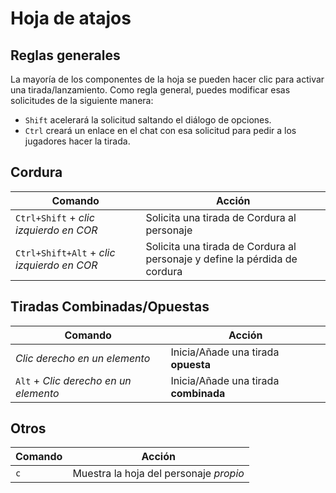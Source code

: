 <!--- This file is auto generated from module/manual/es/hoja_de_atajos.md -->
# Hoja de atajos

## Reglas generales

La mayoría de los componentes de la hoja se pueden hacer clic para activar una tirada/lanzamiento.
Como regla general, puedes modificar esas solicitudes de la siguiente manera:

- `Shift` acelerará la solicitud saltando el diálogo de opciones.
- `Ctrl` creará un enlace en el chat con esa solicitud para pedir a los jugadores hacer la tirada.

## Cordura

| Comando                                    | Acción                                                                     |
| ------------------------------------------ | -------------------------------------------------------------------------- |
| `Ctrl+Shift` + _clic izquierdo en COR_     | Solicita una tirada de Cordura al personaje                                |
| `Ctrl+Shift+Alt` + _clic izquierdo en COR_ | Solicita una tirada de Cordura al personaje y define la pérdida de cordura |

## Tiradas Combinadas/Opuestas

| Comando                               | Acción                                |
| ------------------------------------- | ------------------------------------- |
| _Clic derecho en un elemento_         | Inicia/Añade una tirada **opuesta**   |
| `Alt` + _Clic derecho en un elemento_ | Inicia/Añade una tirada **combinada** |

## Otros

| Comando | Acción                                 |
| ------- | -------------------------------------- |
| `c`     | Muestra la hoja del personaje _propio_ |
